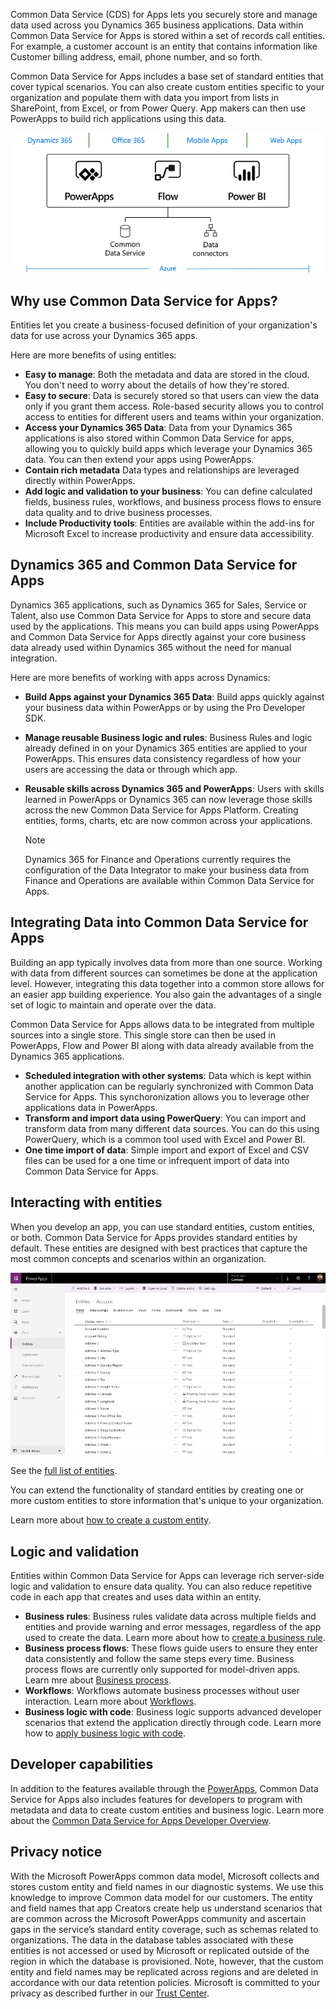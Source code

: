 Common Data Service (CDS) for Apps lets you securely store and manage data used across you Dynamics 365 business applications. Data within Common Data Service for Apps is stored within a set of records call entities. For example, a customer account is an entity that contains information like Customer billing address, email, phone number, and so forth. 

Common Data Service for Apps includes a base set of standard entities that cover typical scenarios. You can also create custom entities specific to your organization and populate them with data you import from lists in SharePoint, from Excel, or from Power Query. App makers can then use PowerApps to build rich applications using this data.

![Screenshot showing overview of the Business Application Platform.](../media/platform.png)

## Why use Common Data Service for Apps?
Entities let you create a business-focused definition of your organization's data for use across your Dynamics 365 apps. 

Here are more benefits of using entitles:

* **Easy to manage**: Both the metadata and data are stored in the cloud. You don't need to worry about the details of how they're stored.
* **Easy to secure**: Data is securely stored so that users can view the data only if you grant them access. Role-based security allows you to control access to entities for different users and teams within your organization.
* **Access your Dynamics 365 Data**: Data from your Dynamics 365 applications is also stored within Common Data Service for apps, allowing you to quickly build apps which leverage your Dynamics 365 data. You can then extend your apps using PowerApps.
* **Contain rich metadata** Data types and relationships are leveraged directly within PowerApps.
* **Add logic and validation to your business**: You can define calculated fields, business rules, workflows, and business process flows to ensure data quality and to drive business processes.
* **Include Productivity tools**: Entities are available within the add-ins for Microsoft Excel to increase productivity and ensure data accessibility.

## Dynamics 365 and Common Data Service for Apps

Dynamics 365 applications, such as Dynamics 365 for Sales, Service or Talent, also use Common Data Service for Apps to store and secure data used by the applications. This means you can build apps using PowerApps and Common Data Service for Apps directly against your core business data already used within Dynamics 365 without the need for manual integration.

Here are more benefits of working with apps across Dynamics:

* **Build Apps against your Dynamics 365 Data**: Build apps quickly against your business data within PowerApps or by using the Pro Developer SDK.
* **Manage reusable Business logic and rules**: Business Rules and logic already defined in on your Dynamics 365 entities are applied to your PowerApps. This ensures data consistency regardless of how your users are accessing the data or through which app.
* **Reusable skills across Dynamics 365 and PowerApps**: Users with skills learned in PowerApps or Dynamics 365 can now leverage those skills across the new Common Data Service for Apps Platform. Creating entities, forms, charts, etc are now common across your applications.

    > [!NOTE]
    > Dynamics 365 for Finance and Operations currently requires the configuration of the Data Integrator to make your business data from Finance and Operations are available within Common Data Service for Apps.

## Integrating Data into Common Data Service for Apps

Building an app typically involves data from more than one source. Working with data from different sources can sometimes be done at the application level. However, integrating this data together into a common store allows for an easier app building experience. You also gain the advantages of a single set of logic to maintain and operate over the data. 

Common Data Service for Apps allows data to be integrated from multiple sources into a single store. This single store can then be used in PowerApps, Flow and Power BI along with data already available from the Dynamics 365 applications.

* **Scheduled integration with other systems**: Data which is kept within another application can be regularly synchronized with Common Data Service for Apps. This synchoronization allows you to leverage other applications data in PowerApps.
* **Transform and import data using PowerQuery**: 
You can import and transform data from many different data sources. You can do this using PowerQuery, which is a common tool used with Excel and Power BI.
* **One time import of data**: Simple import and export of Excel and CSV files can be used for a one time or infrequent import of data into Common Data Service for Apps.

## Interacting with entities
When you develop an app, you can use standard entities, custom entities, or both. Common Data Service for Apps provides standard entities by default. These entities are designed with best practices that capture the most common concepts and scenarios within an organization.

![Screenshot showing a list of entities.](../media/entitylist.png "Entity list")

See the [full list of entities](https://docs.microsoft.com/powerapps/developer/common-data-service/reference/about-entity-reference).

You can extend the functionality of standard entities by creating one or more custom entities to store information that's unique to your organization. 

Learn more about [how to create a custom entity](https://docs.microsoft.com/en-us/powerapps/maker/common-data-service/create-custom-entity).

## Logic and validation
Entities within Common Data Service for Apps can leverage rich server-side logic and validation to ensure data quality. You can also reduce repetitive code in each app that creates and uses data within an entity.

* **Business rules**: Business rules validate data across multiple fields and entities and provide warning and error messages, regardless of the app used to create the data. Learn more about how to [create a business rule](https://docs.microsoft.com/en-us/powerapps/maker/common-data-service/data-platform-create-business-rule).
* **Business process flows**: These flows guide users to ensure they enter data consistently and follow the same steps every time. Business process flows are currently only supported for model-driven apps. Learn mre about [Business process](https://docs.microsoft.com/en-us/dynamics365/customer-engagement/customize/business-process-flows-overview).
* **Workflows**: Workflows automate business processes without user interaction. Learn more about [Workflows](https://docs.microsoft.com/en-us/dynamics365/customer-engagement/customize/workflow-processes).
* **Business logic with code**: Business logic supports advanced developer scenarios that extend the application directly through code. Learn more how to [apply business logic with code](https://docs.microsoft.com/en-us/powerapps/developer/common-data-service/apply-business-logic-with-code).

## Developer capabilities
In addition to the features available through the [PowerApps](https://web.powerapps.com/), Common Data Service for Apps also includes features for developers to program with metadata and data to create custom entities and business logic. Learn more about the [Common Data Service for Apps Developer Overview](https://docs.microsoft.com/en-us/powerapps/developer/common-data-service/overview).

## Privacy notice
With the Microsoft PowerApps common data model, Microsoft collects and stores custom entity and field names in our diagnostic systems. We use this knowledge to improve Common data model for our customers. The entity and field names that app Creators create help us understand scenarios that are common across the Microsoft PowerApps community and ascertain gaps in the service’s standard entity coverage, such as schemas related to organizations. The data in the database tables associated with these entities is not accessed or used by Microsoft or replicated outside of the region in which the database is provisioned. Note, however, that the custom entity and field names may be replicated across regions and are deleted in accordance with our data retention policies. Microsoft is committed to your privacy as described further in our [Trust Center](https://www.microsoft.com/trustcenter/Privacy/default.aspx).